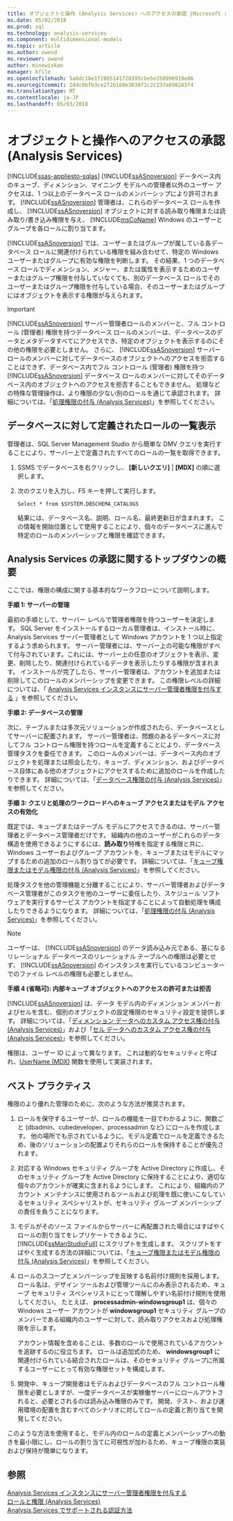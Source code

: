 ```yaml
---
title: オブジェクトと操作 (Analysis Services) へのアクセスの承認 |Microsoft ドキュメント
ms.date: 05/02/2018
ms.prod: sql
ms.technology: analysis-services
ms.component: multidimensional-models
ms.topic: article
ms.author: owend
ms.reviewer: owend
author: minewiskan
manager: kfile
ms.openlocfilehash: 5a8dc16e1f2885141f20395cbe5e150996919e06
ms.sourcegitcommit: 2ddc0bfb3ce2f2b160e3638f1c2c237a898263f4
ms.translationtype: MT
ms.contentlocale: ja-JP
ms.lasthandoff: 05/03/2018
---
```

# <a name="authorizing-access-to-objects-and-operations-analysis-services"></a>オブジェクトと操作へのアクセスの承認 (Analysis Services)
[!INCLUDE[ssas-appliesto-sqlas](../../includes/ssas-appliesto-sqlas.md)]
  [!INCLUDE[ssASnoversion](../../includes/ssasnoversion-md.md)] データベース内のキューブ、ディメンション、マイニング モデルへの管理者以外のユーザー アクセスは、1 つ以上のデータベース ロールのメンバーシップにより許可されます。 [!INCLUDE[ssASnoversion](../../includes/ssasnoversion-md.md)] 管理者は、これらのデータベース ロールを作成し、 [!INCLUDE[ssASnoversion](../../includes/ssasnoversion-md.md)] オブジェクトに対する読み取り権限または読み取り/書き込み権限を与え、 [!INCLUDE[msCoName](../../includes/msconame-md.md)] Windows のユーザーとグループを各ロールに割り当てます。  
  
 [!INCLUDE[ssASnoversion](../../includes/ssasnoversion-md.md)] では、ユーザーまたはグループが属している各データベース ロールに関連付けられている権限を組み合わせて、特定の Windows ユーザーまたはグループに有効な権限を判断します。 その結果、1 つのデータベース ロールでディメンション、メジャー、または属性を表示するためのユーザーまたはグループ権限を付与していなくても、別のデータベース ロールでそのユーザーまたはグループ権限を付与している場合、そのユーザーまたはグループにはオブジェクトを表示する権限が与えられます。  
  
> [!IMPORTANT]  
>  [!INCLUDE[ssASnoversion](../../includes/ssasnoversion-md.md)] サーバー管理者ロールのメンバーと、フル コントロール (管理者) 権限を持つデータベース ロールのメンバーは、データベースのデータとメタデータすべてにアクセスでき、特定のオブジェクトを表示するのにその他の権限を必要としません。 さらに、 [!INCLUDE[ssASnoversion](../../includes/ssasnoversion-md.md)] サーバー ロールのメンバーに対してデータベースのオブジェクトへのアクセスを拒否することはできず、データベース内でフル コントロール (管理者) 権限を持つ [!INCLUDE[ssASnoversion](../../includes/ssasnoversion-md.md)] データベース ロールのメンバーに対してそのデータベース内のオブジェクトへのアクセスを拒否することもできません。 処理などの特殊な管理操作は、より権限の少ない別のロールを通じて承認されます。 詳細については、「[処理権限の付与 &#40;Analysis Services&#41;](../../analysis-services/multidimensional-models/grant-process-permissions-analysis-services.md)」を参照してください。  
  
## <a name="list-roles-defined-for-your-database"></a>データベースに対して定義されたロールの一覧表示  
 管理者は、SQL Server Management Studio から簡単な DMV クエリを実行することにより、サーバー上で定義されたすべてのロールの一覧を取得できます。  
  
1.  SSMS でデータベースを右クリックし、 **[新しいクエリ]** | **[MDX]** の順に選択します。  
  
2.  次のクエリを入力し、F5 キーを押して実行します。  
  
    ```  
    Select * from $SYSTEM.DBSCHEMA_CATALOGS  
    ```  
  
     結果には、データベース名、説明、ロール名、最終更新日が含まれます。 この情報を開始位置として使用することにより、個々のデータベースに進んで特定のロールのメンバーシップと権限を確認できます。  
  
## <a name="top-down-overview-of-analysis-services-authorization"></a>Analysis Services の承認に関するトップダウンの概要  
 ここでは、権限の構成に関する基本的なワークフローについて説明します。  
  
 **手順 1: サーバーの管理**  
  
 最初の手順として、サーバー レベルで管理者権限を持つユーザーを決定します。 SQL Server をインストールするローカル管理者は、インストール時に、Analysis Services サーバー管理者として Windows アカウントを 1 つ以上指定するよう求められます。 サーバー管理者には、サーバー上の可能な権限がすべて付与されています。これには、サーバー上の任意のオブジェクトを表示、変更、削除したり、関連付けられているデータを表示したりする権限が含まれます。 インストールが完了したら、サーバー管理者は、アカウントを追加または削除してこのロールのメンバーシップを変更できます。 この権限レベルの詳細については、「 [Analysis Services インスタンスにサーバー管理者権限を付与する](../../analysis-services/instances/grant-server-admin-rights-to-an-analysis-services-instance.md) 」を参照してください。  
  
 **手順 2: データベースの管理**  
  
 次に、テーブルまたは多次元ソリューションが作成されたら、データベースとしてサーバーに配置されます。 サーバー管理者は、問題のあるデータベースに対してフル コントロール権限を持つロールを定義することにより、データベース管理タスクを委任できます。 このロールのメンバーは、データベース内のオブジェクトを処理または照会したり、キューブ、ディメンション、およびデータベース自体にある他のオブジェクトにアクセスするために追加のロールを作成したりできます。 詳細については、「[データベース権限の付与 &#40;Analysis Services&#41;](../../analysis-services/multidimensional-models/grant-database-permissions-analysis-services.md)」を参照してください。  
  
 **手順 3: クエリと処理のワークロードへのキューブ アクセスまたはモデル アクセスの有効化**  
  
 既定では、キューブまたはテーブル モデルにアクセスできるのは、サーバー管理者とデータベース管理者だけです。 組織内の他のユーザーがこれらのデータ構造を使用できるようにするには、**読み取り**特権を指定する権限と共に、Windows ユーザーおよびグループ アカウントを、キューブまたはモデルにマップするための追加のロール割り当てが必要です。 詳細については、「[キューブ権限またはモデル権限の付与 &#40;Analysis Services&#41;](../../analysis-services/multidimensional-models/grant-cube-or-model-permissions-analysis-services.md)」を参照してください。  
  
 処理タスクを他の管理機能と分離することにより、サーバー管理者およびデータベース管理者がこのタスクを他のユーザーに委任したり、スケジュール ソフトウェアを実行するサービス アカウントを指定することによって自動処理を構成したりできるようになります。 詳細については、「[処理権限の付与 &#40;Analysis Services&#41;](../../analysis-services/multidimensional-models/grant-process-permissions-analysis-services.md)」を参照してください。  
  
> [!NOTE]  
>  ユーザーは、 [!INCLUDE[ssASnoversion](../../includes/ssasnoversion-md.md)] のデータ読み込み元である、基になるリレーショナル データベースのリレーショナル テーブルへの権限は必要とせず、 [!INCLUDE[ssASnoversion](../../includes/ssasnoversion-md.md)] のインスタンスを実行しているコンピューターでのファイル レベルの権限も必要としません。  
  
 **手順 4 (省略可): 内部キューブ オブジェクトへのアクセスの許可または拒否**  
  
 [!INCLUDE[ssASnoversion](../../includes/ssasnoversion-md.md)] は、データ モデル内のディメンション メンバーおよびセルを含む、個別のオブジェクトの設定権限のセキュリティ設定を提供します。 詳細については、「[ディメンション データへのカスタム アクセス権の付与 &#40;Analysis Services&#41;](../../analysis-services/multidimensional-models/grant-custom-access-to-dimension-data-analysis-services.md)」および「[セル データへのカスタム アクセス権の付与 &#40;Analysis Services&#41;](../../analysis-services/multidimensional-models/grant-custom-access-to-cell-data-analysis-services.md)」を参照してください。  
  
 権限は、ユーザー ID によって異なります。 これは動的なセキュリティと呼ばれ、[UserName &#40;MDX&#41;](../../mdx/username-mdx.md) 関数を使用して実装されます。  
  
## <a name="best-practices"></a>ベスト プラクティス  
 権限のより優れた管理のために、次のような方法が推奨されます。  
  
1.  ロールを保守するユーザーが、ロールの機能を一目でわかるように、関数ごと (dbadmin、cubedeveloper、processadmin など) にロールを作成します。 他の場所でも示されているように、モデル定義でロールを定義できるため、後のソリューションの配置よりそれらのロールを保持することが優先されます。  
  
2.  対応する Windows セキュリティ グループを Active Directory に作成し、そのセキュリティ グループを Active Directory に保持することにより、適切な個々のアカウントが確実に含まれるようにします。 これにより、組織内のアカウント メンテナンスに使用されるツールおよび処理を既に使いこなしているセキュリティ スペシャリストが、セキュリティ グループ メンバーシップの責任を負うことになります。  
  
3.  モデルがそのソース ファイルからサーバーに再配置された場合にはすばやくロールの割り当てをレプリケートできるように、[!INCLUDE[ssManStudioFull](../../includes/ssmanstudiofull-md.md)] にスクリプトを生成します。 スクリプトをすばやく生成する方法の詳細については、「[キューブ権限またはモデル権限の付与 &#40;Analysis Services&#41;](../../analysis-services/multidimensional-models/grant-cube-or-model-permissions-analysis-services.md)」を参照してください。  
  
4.  ロールのスコープとメンバーシップを反映する名前付け規則を採用します。 ロール名は、デザイン ツールおよび管理ツールにのみ表示されるため、キューブ セキュリティ スペシャリストにとって理解しやすい名前付け規則を使用してください。 たとえば、 **processadmin-windowsgroup1** は、個々の Windows ユーザー アカウントが **windowsgroup1** セキュリティ グループのメンバーである組織内のユーザーに対して、読み取りアクセスおよび処理権限を示します。  
  
     アカウント情報を含めることは、多数のロールで使用されているアカウントを追跡するのに役立ちます。 ロールは追加式のため、 **windowsgroup1** に関連付けられている結合されたロールは、そのセキュリティ グループに所属するユーザーにとって有効な権限セットを構成します。  
  
5.  開発中、キューブ開発者はモデルおよびデータベースのフル コントロール権限を必要としますが、一度データベースが実稼働サーバーにロールアウトされると、必要とされるのは読み込み権限のみです。 開発、テスト、および運用環境の配置を含むすべてのシナリオに対してロールの定義と割り当てを開発してください。  
  
 このような方法を使用すると、モデル内のロールの定義とメンバーシップへの動きを最小限にし、ロールの割り当てに可視性が加わるため、キューブ権限の実装および保持が簡単になります。  
  
## <a name="see-also"></a>参照  
 [Analysis Services インスタンスにサーバー管理者権限を付与する](../../analysis-services/instances/grant-server-admin-rights-to-an-analysis-services-instance.md)   
 [ロールと権限 &#40;Analysis Services&#41;](../../analysis-services/multidimensional-models/roles-and-permissions-analysis-services.md)   
 [Analysis Services でサポートされる認証方法](../../analysis-services/instances/authentication-methodologies-supported-by-analysis-services.md)  
  
  
